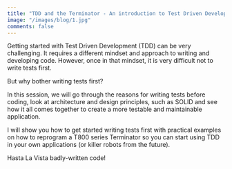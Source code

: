 ```yaml
---
title: "TDD and the Terminator - An introduction to Test Driven Development"
image: "/images/blog/1.jpg"
comments: false
---
```


Getting started with Test Driven Development (TDD) can be very challenging. It requires a different mindset and approach to writing and developing code. However, once in that mindset, it is very difficult not to write tests first.

But why bother writing tests first?

In this session, we will go through the reasons for writing tests before coding, look at architecture and design principles, such as SOLID and see how it all comes together to create a more testable and maintainable application.

I will show you how to get started writing tests first with practical examples on how to reprogram a T800 series Terminator so you can start using TDD in your own applications (or killer robots from the future).

Hasta La Vista badly-written code!